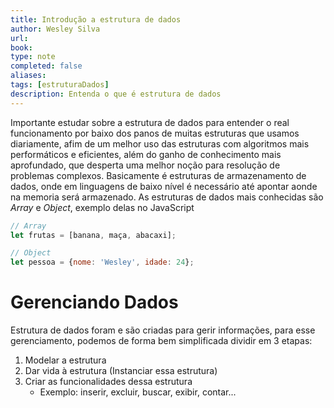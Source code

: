 ```yaml
---
title: Introdução a estrutura de dados
author: Wesley Silva
url:
book:
type: note
completed: false
aliases:
tags: [estruturaDados]
description: Entenda o que é estrutura de dados
---
```

Importante estudar sobre a estrutura de dados para entender o real funcionamento por baixo dos panos de muitas estruturas que usamos diariamente, afim de um melhor uso das estruturas com algoritmos mais performáticos e eficientes, além do ganho de conhecimento mais aprofundado, que desperta uma melhor noção para resolução de problemas complexos.
Basicamente é estruturas de armazenamento de dados, onde em linguagens de baixo nível é necessário até apontar aonde na memoria será armazenado.
As estruturas de dados mais conhecidas são _Array_ e _Object_, exemplo delas no JavaScript

```js
// Array
let frutas = [banana, maça, abacaxi];

// Object
let pessoa = {nome: 'Wesley', idade: 24};
```

# Gerenciando Dados
Estrutura de dados foram e são criadas para gerir informações, para esse gerenciamento, podemos de forma bem simplificada dividir em 3 etapas:
1. Modelar a estrutura
2. Dar vida à estrutura (Instanciar essa estrutura)
3. Criar as funcionalidades dessa estrutura
	- Exemplo: inserir, excluir, buscar, exibir, contar...